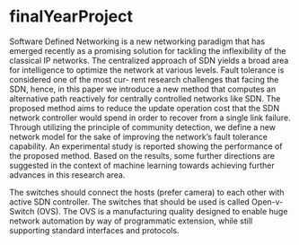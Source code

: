 # finalYearProject

Software Defined Networking is a new networking paradigm that has emerged recently as a promising solution for tackling the inflexibility of the classical IP networks. The centralized approach of SDN yields a broad area for intelligence to optimize the network at various levels. Fault tolerance is considered one of the most cur- rent research challenges that facing the SDN, hence, in this paper we introduce a new method that computes an alternative path reactively for centrally controlled networks like SDN. The proposed method aims to reduce the update operation cost that the SDN network controller would spend in order to recover from a single link failure. Through utilizing the principle of community detection, we define a new network model for the sake of improving the network’s fault tolerance capability. An experimental study is reported showing the performance of the proposed method. Based on the results, some further directions are suggested in the context of machine learning towards achieving further advances in this research area.

The switches should connect the hosts (prefer camera) to each other with active SDN controller. The switches that should be used is called Open-v-Switch (OVS). The OVS is a manufacturing quality designed to enable huge network automation by way of programmatic extension, while still supporting standard interfaces and protocols. 

  
